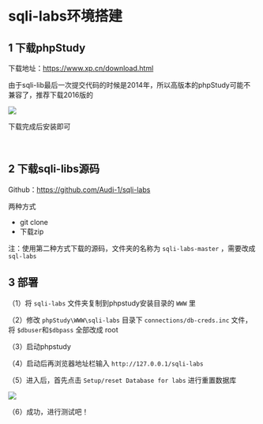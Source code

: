 # sqli-labs环境搭建

## 1 下载phpStudy

下载地址：https://www.xp.cn/download.html

由于sqli-lib最后一次提交代码的时候是2014年，所以高版本的phpStudy可能不兼容了，推荐下载2016版的

![](https://img2020.cnblogs.com/blog/2034131/202104/2034131-20210414142113934-1872164755.png)

下载完成后安装即可

<br>

## 2 下载sqli-libs源码

Github：https://github.com/Audi-1/sqli-labs

两种方式

- git clone 
- 下载zip

注：使用第二种方式下载的源码，文件夹的名称为 `sqli-labs-master` ，需要改成 `sql-labs`

## 3 部署

（1）将 `sqli-labs` 文件夹复制到phpstudy安装目录的 `WWW` 里

（2）修改 `phpStudy\WWW\sqli-labs` 目录下 `connections/db-creds.inc` 文件，将 `$dbuser`和`$dbpass` 全部改成 root

（3）启动phpstudy

（4）启动后再浏览器地址栏输入 `http://127.0.0.1/sqli-labs`

（5）进入后，首先点击 `Setup/reset Database for labs` 进行重置数据库

![](https://img2020.cnblogs.com/blog/2034131/202104/2034131-20210414144315311-2098889616.png)

（6）成功，进行测试吧！